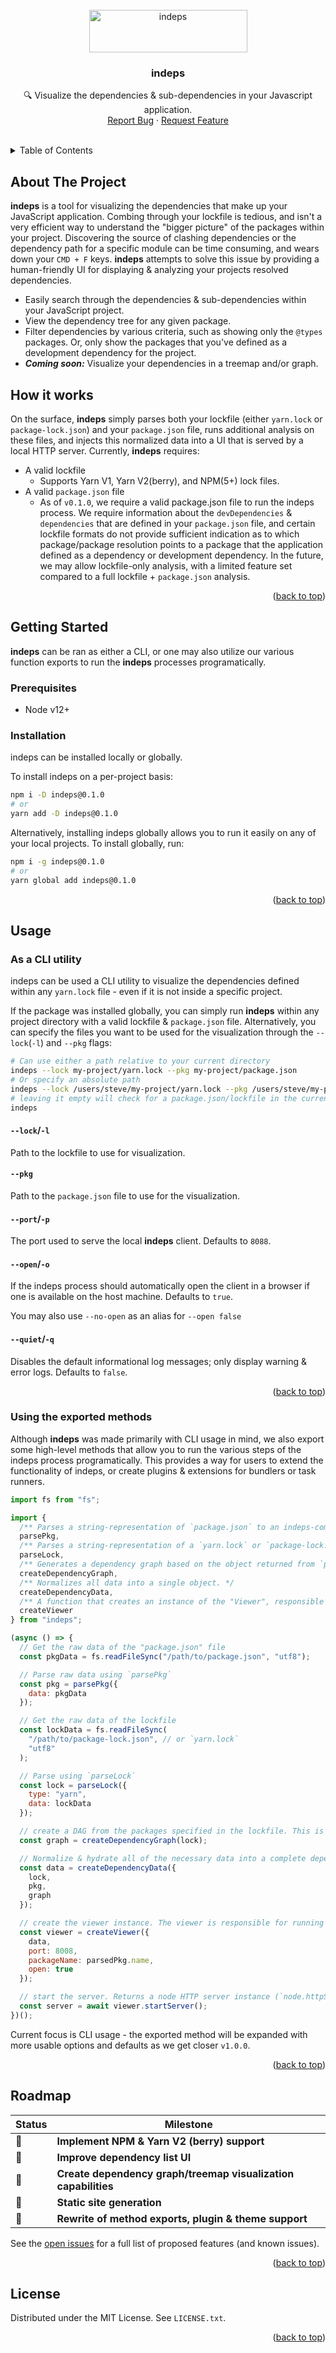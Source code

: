 <!-- PROJECT LOGO -->
<br />
<div align="center">
  <a href="https://github.com/Ben-Kincaid/indeps">
    <img src="docs/assets/logo.svg" alt="indeps" width="253" height="68">
  </a>

<h3 align="center">indeps</h3>

  <p align="center">
    🔍 Visualize the dependencies & sub-dependencies in your Javascript application.
    <br />
    <a href="https://github.com/Ben-Kincaid/indeps/issues">Report Bug</a>
    ·
    <a href="https://github.com/Ben-Kincaid/indeps/issues">Request Feature</a>
  </p>
</div>
<br />
<!-- TABLE OF CONTENTS -->
<details>
  <summary>Table of Contents</summary>
  <ol>
    <li>
      <a href="#about-the-project">About The Project</a>
    </li>
     <li><a href="#how-it-works">How it works</a></li>
    <li>
      <a href="#getting-started">Getting Started</a>
      <ul>
        <li><a href="#prerequisites">Prerequisites</a></li>
        <li><a href="#installation">Installation</a></li>
      </ul>
    </li>
    <li><a href="#usage">Usage </a>
     <ul>
        <li><a href="#as-a-cli-utility">As a CLI utility</a></li>
        <li><a href="#using-the-exported-methods">Using the exported methods</a></li>
      </ul>
    </li>
    <li><a href="#roadmap">Roadmap</a></li>
    <li><a href="#license">License</a></li>
  </ol>
</details>

<!-- ABOUT THE PROJECT -->

## About The Project

<!-- Add image of viewer here once complete -->

**indeps** is a tool for visualizing the dependencies that make up your JavaScript application. Combing through your lockfile is tedious, and isn't a very efficient way to understand the "bigger picture" of the packages within your project. Discovering the source of clashing dependencies or the dependency path for a specific module can be time consuming, and wears down your `CMD + F` keys. **indeps** attempts to solve this issue by providing a human-friendly UI for displaying & analyzing your projects resolved dependencies.

- Easily search through the dependencies & sub-dependencies within your JavaScript project.
- View the dependency tree for any given package.
- Filter dependencies by various criteria, such as showing only the `@types` packages. Or, only show the packages that you've defined as a development dependency for the project.
- _**Coming soon:**_ Visualize your dependencies in a treemap and/or graph.

## How it works

On the surface, **indeps** simply parses both your lockfile (either `yarn.lock` or `package-lock.json`) and your `package.json` file, runs additional analysis on these files, and injects this normalized data into a UI that is served by a local HTTP server. Currently, **indeps** requires:

- A valid lockfile
  - Supports Yarn V1, Yarn V2(berry), and NPM(5+) lock files.
- A valid `package.json` file
  - As of `v0.1.0`, we require a valid package.json file to run the indeps process. We require information about the `devDependencies` & `dependencies` that are defined in your `package.json` file, and certain lockfile formats do not provide sufficient indication as to which package/package resolution points to a package that the application defined as a dependency or development dependency. In the future, we may allow lockfile-only analysis, with a limited feature set compared to a full lockfile + `package.json` analysis.

<p align="right">(<a href="#top">back to top</a>)</p>

## Getting Started

**indeps** can be ran as either a CLI, or one may also utilize our various function exports to run the **indeps** processes programatically.

### Prerequisites

- Node v12+

### Installation

indeps can be installed locally or globally.

To install indeps on a per-project basis:

```bash
npm i -D indeps@0.1.0
# or
yarn add -D indeps@0.1.0
```

Alternatively, installing indeps globally allows you to run it easily on any of your local projects. To install globally, run:

```bash
npm i -g indeps@0.1.0
# or
yarn global add indeps@0.1.0
```

<p align="right">(<a href="#top">back to top</a>)</p>

<!-- USAGE EXAMPLES -->

## Usage

### As a CLI utility

indeps can be used a CLI utility to visualize the dependencies defined within any `yarn.lock` file - even if it is not inside a specific project.

If the package was installed globally, you can simply run **indeps** within any project directory with a valid lockfile & `package.json` file. Alternatively, you can specify the files you want to be used for the visualization through the `--lock`(`-l`) and `--pkg` flags:

```bash
# Can use either a path relative to your current directory
indeps --lock my-project/yarn.lock --pkg my-project/package.json
# Or specify an absolute path
indeps --lock /users/steve/my-project/yarn.lock --pkg /users/steve/my-project/package.json
# leaving it empty will check for a package.json/lockfile in the current directory
indeps
```

#### `--lock`/`-l`

Path to the lockfile to use for visualization.

#### `--pkg`

Path to the `package.json` file to use for the visualization.

#### `--port`/`-p`

The port used to serve the local **indeps** client. Defaults to `8088`.

#### `--open`/`-o`

If the indeps process should automatically open the client in a browser if one is available on the host machine. Defaults to `true`.

You may also use `--no-open` as an alias for `--open false`

#### `--quiet`/`-q`

Disables the default informational log messages; only display warning & error logs. Defaults to `false`.

<p align="right">(<a href="#top">back to top</a>)</p>

### Using the exported methods

Although **indeps** was made primarily with CLI usage in mind, we also export some high-level methods that allow you to run the various steps of the indeps process programatically. This provides a way for users to extend the functionality of indeps, or create plugins & extensions for bundlers or task runners.

```js
import fs from "fs";

import {
  /** Parses a string-representation of `package.json` to an indeps-compatible parsed object */
  parsePkg,
  /** Parses a string-representation of a `yarn.lock` or `package-lock.json` file to an indeps-compatible parsed object */
  parseLock,
  /** Generates a dependency graph based on the object returned from `parseLock` */
  createDependencyGraph,
  /** Normalizes all data into a single object. */
  createDependencyData,
  /** A function that creates an instance of the "Viewer", responsible for managing the local server that handles serving the indeps UI. */
  createViewer
} from "indeps";

(async () => {
  // Get the raw data of the "package.json" file
  const pkgData = fs.readFileSync("/path/to/package.json", "utf8");

  // Parse raw data using `parsePkg`
  const pkg = parsePkg({
    data: pkgData
  });

  // Get the raw data of the lockfile
  const lockData = fs.readFileSync(
    "/path/to/package-lock.json", // or `yarn.lock`
    "utf8"
  );

  // Parse using `parseLock`
  const lock = parseLock({
    type: "yarn",
    data: lockData
  });

  // create a DAG from the packages specified in the lockfile. This is used to determine the require path - or dependency tree - of each module.
  const graph = createDependencyGraph(lock);

  // Normalize & hydrate all of the necessary data into a complete dependency list.
  const data = createDependencyData({
    lock,
    pkg,
    graph
  });

  // create the viewer instance. The viewer is responsible for running a local HTTP server and serving the indeps UI.
  const viewer = createViewer({
    data,
    port: 8008,
    packageName: parsedPkg.name,
    open: true
  });

  // start the server. Returns a node HTTP server instance (`node.httpServer`).
  const server = await viewer.startServer();
})();
```

Current focus is CLI usage - the exported method will be expanded with more usable options and defaults as we get closer `v1.0.0`.

<p align="right">(<a href="#top">back to top</a>)</p>
<!-- ROADMAP -->

## Roadmap

| Status | Milestone                                                      |
| ------ | -------------------------------------------------------------- |
| 🚀     | **Implement NPM & Yarn V2 (berry) support**                    |
| 🚧     | **Improve dependency list UI**                                 |
| 🚧     | **Create dependency graph/treemap visualization capabilities** |
| 🚧     | **Static site generation**                                     |
| 🚧     | **Rewrite of method exports, plugin & theme support**          |

See the [open issues](https://github.com/Ben-Kincaid/indeps/issues) for a full list of proposed features (and known issues).

<p align="right">(<a href="#top">back to top</a>)</p>

<!-- LICENSE -->

## License

Distributed under the MIT License. See `LICENSE.txt`.

<p align="right">(<a href="#top">back to top</a>)</p>
